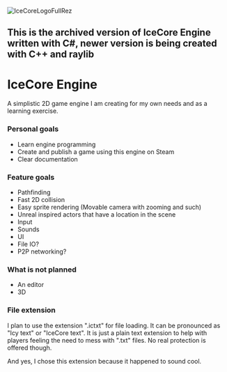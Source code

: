 ![IceCoreLogoFullRez](https://github.com/realDLPS/IceCoreEngine/assets/68390971/a98261d1-899f-4ba0-b5c3-33d04d420797)

## This is the archived version of IceCore Engine written with C#, newer version is being created with C++ and raylib

# IceCore Engine
A simplistic 2D game engine I am creating for my own needs and as a learning exercise.

### Personal goals
- Learn engine programming
- Create and publish a game using this engine on Steam
- Clear documentation

### Feature goals
- Pathfinding
- Fast 2D collision
- Easy sprite rendering (Movable camera with zooming and such)
- Unreal inspired actors that have a location in the scene
- Input
- Sounds
- UI
- File IO?
- P2P networking?

### What is not planned
- An editor
- 3D

### File extension
I plan to use the extension ".ictxt" for file loading. It can be pronounced as "Icy text" or "IceCore text".
It is just a plain text extension to help with players feeling the need to mess with ".txt" files. No real protection is offered though.

And yes, I chose this extension because it happened to sound cool.
